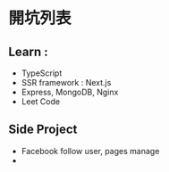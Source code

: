# 開坑列表

## Learn :

- TypeScript
- SSR framework : Next.js
- Express, MongoDB, Nginx
- Leet Code

## Side Project

- Facebook follow user, pages manage
-
